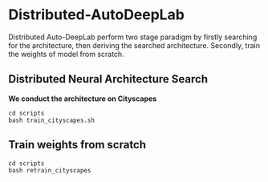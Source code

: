 # Distributed-AutoDeepLab

Distributed Auto-DeepLab perform two stage paradigm by firstly searching for the architecture, then deriving the searched architecture. Secondly, train the weights of model from scratch. 
## Distributed Neural Architecture Search

**We conduct the architecture on Cityscapes**

```
cd scripts
bash train_cityscapes.sh
```

## Train weights from scratch
```
cd scripts
bash retrain_cityscapes
```
